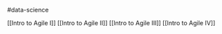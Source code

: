 #data-science 

[[Intro to Agile I]]
[[Intro to Agile II]]
[[Intro to Agile III]]
[[Intro to Agile IV]]